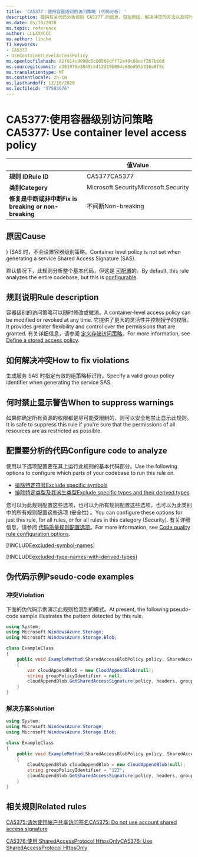 ```yaml
---
title: 'CA5377：使用容器级别的访问策略 (代码分析) '
description: 提供有关代码分析规则 CA5377 的信息，包括原因、解决冲突的方法以及何时取消显示。
ms.date: 05/19/2020
ms.topic: reference
author: LLLXXXCCC
ms.author: linche
f1_keywords:
- CA5377
- UseContainerLevelAccessPolicy
ms.openlocfilehash: 82f014c9090c5c00508dff72e40c68ecf267b66d
ms.sourcegitcommit: e301979e3049ce412d19b094c60ed95b316a8f8c
ms.translationtype: MT
ms.contentlocale: zh-CN
ms.lasthandoff: 12/16/2020
ms.locfileid: "97593976"
---
```

# <a name="ca5377-use-container-level-access-policy"></a><span data-ttu-id="e8d45-103">CA5377:使用容器级别访问策略</span><span class="sxs-lookup"><span data-stu-id="e8d45-103">CA5377: Use container level access policy</span></span>

| | <span data-ttu-id="e8d45-104">值</span><span class="sxs-lookup"><span data-stu-id="e8d45-104">Value</span></span> |
|-|-|
| <span data-ttu-id="e8d45-105">**规则 ID**</span><span class="sxs-lookup"><span data-stu-id="e8d45-105">**Rule ID**</span></span> |<span data-ttu-id="e8d45-106">CA5377</span><span class="sxs-lookup"><span data-stu-id="e8d45-106">CA5377</span></span>|
| <span data-ttu-id="e8d45-107">**类别**</span><span class="sxs-lookup"><span data-stu-id="e8d45-107">**Category**</span></span> |<span data-ttu-id="e8d45-108">Microsoft.Security</span><span class="sxs-lookup"><span data-stu-id="e8d45-108">Microsoft.Security</span></span>|
| <span data-ttu-id="e8d45-109">**修复是中断或非中断**</span><span class="sxs-lookup"><span data-stu-id="e8d45-109">**Fix is breaking or non-breaking**</span></span> |<span data-ttu-id="e8d45-110">不间断</span><span class="sxs-lookup"><span data-stu-id="e8d45-110">Non-breaking</span></span>|

## <a name="cause"></a><span data-ttu-id="e8d45-111">原因</span><span class="sxs-lookup"><span data-stu-id="e8d45-111">Cause</span></span>

<span data-ttu-id="e8d45-112">)  (SAS 时，不会设置容器级别策略。</span><span class="sxs-lookup"><span data-stu-id="e8d45-112">Container level policy is not set when generating a service Shared Access Signature (SAS).</span></span>

<span data-ttu-id="e8d45-113">默认情况下，此规则分析整个基本代码，但这是 [可配置](#configure-code-to-analyze)的。</span><span class="sxs-lookup"><span data-stu-id="e8d45-113">By default, this rule analyzes the entire codebase, but this is [configurable](#configure-code-to-analyze).</span></span>

## <a name="rule-description"></a><span data-ttu-id="e8d45-114">规则说明</span><span class="sxs-lookup"><span data-stu-id="e8d45-114">Rule description</span></span>

<span data-ttu-id="e8d45-115">容器级别的访问策略可以随时修改或撤消。</span><span class="sxs-lookup"><span data-stu-id="e8d45-115">A container-level access policy can be modified or revoked at any time.</span></span> <span data-ttu-id="e8d45-116">它提供了更大的灵活性并控制授予的权限。</span><span class="sxs-lookup"><span data-stu-id="e8d45-116">It provides greater flexibility and control over the permissions that are granted.</span></span> <span data-ttu-id="e8d45-117">有关详细信息，请参阅 [定义存储访问策略](/rest/api/storageservices/define-stored-access-policy)。</span><span class="sxs-lookup"><span data-stu-id="e8d45-117">For more information, see [Define a stored access policy](/rest/api/storageservices/define-stored-access-policy).</span></span>

## <a name="how-to-fix-violations"></a><span data-ttu-id="e8d45-118">如何解决冲突</span><span class="sxs-lookup"><span data-stu-id="e8d45-118">How to fix violations</span></span>

<span data-ttu-id="e8d45-119">生成服务 SAS 时指定有效的组策略标识符。</span><span class="sxs-lookup"><span data-stu-id="e8d45-119">Specify a valid group policy identifier when generating the service SAS.</span></span>

## <a name="when-to-suppress-warnings"></a><span data-ttu-id="e8d45-120">何时禁止显示警告</span><span class="sxs-lookup"><span data-stu-id="e8d45-120">When to suppress warnings</span></span>

<span data-ttu-id="e8d45-121">如果你确定所有资源的权限都是尽可能受限制的，则可以安全地禁止显示此规则。</span><span class="sxs-lookup"><span data-stu-id="e8d45-121">It is safe to suppress this rule if you're sure that the permissions of all resources are as restricted as possible.</span></span>

## <a name="configure-code-to-analyze"></a><span data-ttu-id="e8d45-122">配置要分析的代码</span><span class="sxs-lookup"><span data-stu-id="e8d45-122">Configure code to analyze</span></span>

<span data-ttu-id="e8d45-123">使用以下选项配置要在其上运行此规则的基本代码部分。</span><span class="sxs-lookup"><span data-stu-id="e8d45-123">Use the following options to configure which parts of your codebase to run this rule on.</span></span>

- [<span data-ttu-id="e8d45-124">排除特定符号</span><span class="sxs-lookup"><span data-stu-id="e8d45-124">Exclude specific symbols</span></span>](#exclude-specific-symbols)
- [<span data-ttu-id="e8d45-125">排除特定类型及其派生类型</span><span class="sxs-lookup"><span data-stu-id="e8d45-125">Exclude specific types and their derived types</span></span>](#exclude-specific-types-and-their-derived-types)

<span data-ttu-id="e8d45-126">您可以为此规则配置这些选项，也可以为所有规则配置这些选项，也可以为此类别中的所有规则配置这些选项 (安全性) 。</span><span class="sxs-lookup"><span data-stu-id="e8d45-126">You can configure these options for just this rule, for all rules, or for all rules in this category (Security).</span></span> <span data-ttu-id="e8d45-127">有关详细信息，请参阅 [代码质量规则配置选项](../code-quality-rule-options.md)。</span><span class="sxs-lookup"><span data-stu-id="e8d45-127">For more information, see [Code quality rule configuration options](../code-quality-rule-options.md).</span></span>

[!INCLUDE[excluded-symbol-names](~/includes/code-analysis/excluded-symbol-names.md)]

[!INCLUDE[excluded-type-names-with-derived-types](~/includes/code-analysis/excluded-type-names-with-derived-types.md)]

## <a name="pseudo-code-examples"></a><span data-ttu-id="e8d45-128">伪代码示例</span><span class="sxs-lookup"><span data-stu-id="e8d45-128">Pseudo-code examples</span></span>

### <a name="violation"></a><span data-ttu-id="e8d45-129">冲突</span><span class="sxs-lookup"><span data-stu-id="e8d45-129">Violation</span></span>

<span data-ttu-id="e8d45-130">下面的伪代码示例演示此规则检测到的模式。</span><span class="sxs-lookup"><span data-stu-id="e8d45-130">At present, the following pseudo-code sample illustrates the pattern detected by this rule.</span></span>

```csharp
using System;
using Microsoft.WindowsAzure.Storage;
using Microsoft.WindowsAzure.Storage.Blob;

class ExampleClass
{
    public void ExampleMethod(SharedAccessBlobPolicy policy, SharedAccessBlobHeaders headers, Nullable<SharedAccessProtocol> protocols, IPAddressOrRange ipAddressOrRange)
    {
        var cloudAppendBlob = new CloudAppendBlob(null);
        string groupPolicyIdentifier = null;
        cloudAppendBlob.GetSharedAccessSignature(policy, headers, groupPolicyIdentifier, protocols, ipAddressOrRange);
    }
}
```

### <a name="solution"></a><span data-ttu-id="e8d45-131">解决方案</span><span class="sxs-lookup"><span data-stu-id="e8d45-131">Solution</span></span>

```csharp
using System;
using Microsoft.WindowsAzure.Storage;
using Microsoft.WindowsAzure.Storage.Blob;

class ExampleClass
{
    public void ExampleMethod(SharedAccessBlobPolicy policy, SharedAccessBlobHeaders headers, Nullable<SharedAccessProtocol> protocols, IPAddressOrRange ipAddressOrRange)
    {
        CloudAppendBlob cloudAppendBlob = new CloudAppendBlob(null);
        string groupPolicyIdentifier = "123";
        cloudAppendBlob.GetSharedAccessSignature(policy, headers, groupPolicyIdentifier, protocols, ipAddressOrRange);
    }
}
```

## <a name="related-rules"></a><span data-ttu-id="e8d45-132">相关规则</span><span class="sxs-lookup"><span data-stu-id="e8d45-132">Related rules</span></span>

[<span data-ttu-id="e8d45-133">CA5375:请勿使用帐户共享访问签名</span><span class="sxs-lookup"><span data-stu-id="e8d45-133">CA5375: Do not use account shared access signature</span></span>](ca5375.md)

[<span data-ttu-id="e8d45-134">CA5376:使用 SharedAccessProtocol HttpsOnly</span><span class="sxs-lookup"><span data-stu-id="e8d45-134">CA5376: Use SharedAccessProtocol HttpsOnly</span></span>](ca5376.md)
